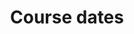 ---
title: Course dates
layout: default
summary: Dates for our upcoming training courses.
published: true
---